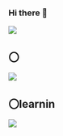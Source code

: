 ### Hi there 👋

![](https://github-readme-stats.vercel.app/api/top-langs?username=yhts&show_icons=true&locale=en&layout=compact)
## 〇
![](https://skillicons.dev/icons?i=html,css,js,C#,.net)
## 〇learnin
![](https://skillicons.dev/icons?i=python,aws)

<!--
**yhts/yhts** is a ✨ _special_ ✨ repository because its `README.md` (this file) appears on your GitHub profile.

Here are some ideas to get you started:

- 🔭 I’m currently working on ...
- 🌱 I’m currently learning ...
- 👯 I’m looking to collaborate on ...
- 🤔 I’m looking for help with ...
- 💬 Ask me about ...
- 📫 How to reach me: ...
- 😄 Pronouns: ...
- ⚡ Fun fact: ...
-->
